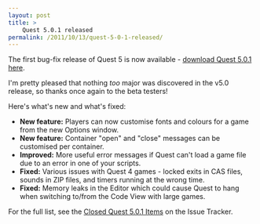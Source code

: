 ```yaml
---
layout: post
title: >
    Quest 5.0.1 released
permalink: /2011/10/13/quest-5-0-1-released/
---
```

The first bug-fix release of Quest 5 is now available - <a title="Download Quest" href="http://www.textadventures.co.uk/quest/download/">download Quest 5.0.1 here</a>.

I'm pretty pleased that nothing <em>too</em> major was discovered in the v5.0 release, so thanks once again to the beta testers!

Here's what's new and what's fixed:
<ul>
	<li><strong>New feature:</strong> Players can now customise fonts and colours for a game from the new Options window.</li>
	<li><strong>New feature:</strong> Container "open" and "close" messages can be customised per container.</li>
	<li><strong>Improved:</strong> More useful error messages if Quest can't load a game file due to an error in one of your scripts.</li>
	<li><strong>Fixed:</strong> Various issues with Quest 4 games - locked exits in CAS files, sounds in ZIP files, and timers running at the wrong time.</li>
	<li><strong>Fixed:</strong> Memory leaks in the Editor which could cause Quest to hang when switching to/from the Code View with large games.</li>
</ul>
<div>For the full list, see the <a href="http://quest.codeplex.com/workitem/list/advanced?keyword=&amp;status=Closed&amp;type=All&amp;priority=All&amp;release=Quest%2b5.0.1&amp;assignedTo=All&amp;component=All&amp;sortField=Id&amp;sortDirection=Ascending&amp;page=0">Closed Quest 5.0.1 Items</a> on the Issue Tracker.</div>